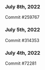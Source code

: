 ### July 8th, 2022

Commit #259767

### July 5th, 2022

Commit #314353


### July 4th, 2022

Commit #72281
